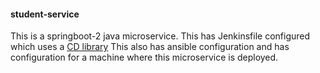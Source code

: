 #### student-service
This is a springboot-2 java microservice. This has Jenkinsfile configured which uses a [CD library](Link)
This also has ansible configuration and has configuration for a machine where this microservice is deployed.